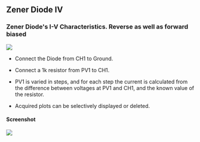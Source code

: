 Zener Diode IV
---

### Zener Diode's I-V Characteristics. Reverse as well as forward biased

![](https://github.com/fossasia/pslab-experiments/blob/master/images/schematics/zener.svg)

* Connect the Diode from CH1 to Ground.
* Connect a 1k resistor from PV1 to CH1.

* PV1 is varied in steps, and for each step the current is calculated from the difference between voltages at PV1 and CH1, and the known value of the resistor.
* Acquired plots can be selectively displayed or deleted.

#### Screenshot

![](https://github.com/fossasia/pslab-experiments/blob/master/images/screenshots/zenerIV.png)

